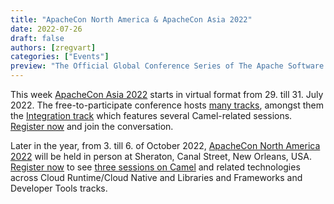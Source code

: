 ```yaml
---
title: "ApacheCon North America & ApacheCon Asia 2022"
date: 2022-07-26
draft: false
authors: [zregvart]
categories: ["Events"]
preview: "The Official Global Conference Series of The Apache Software Foundation in 2022"
---
```

This week [ApacheCon Asia 2022](https://apachecon.com/acasia2022/index.html) starts in virtual format from 29. till 31. July 2022. The free-to-participate conference hosts [many tracks](https://apachecon.com/acasia2022/tracks.html), amongst them the [Integration track](https://apachecon.com/acasia2022/tracks/integration.html) which features several Camel-related sessions. [Register now](https://apachecon.com/acasia2022/register.html) and join the conversation.

Later in the year, from 3. till 6. of October 2022, [ApacheCon North America 2022](https://apachecon.com/acna2022/index.html) will be held in person at  Sheraton, Canal Street, New Orleans, USA. [Register now](https://apachecon.com/acna2022/register.html) to see [three sessions on Camel](https://apachecon.com/acna2022/schedule.html) and related technologies across Cloud Runtime/Cloud Native and Libraries and Frameworks and Developer Tools tracks.
